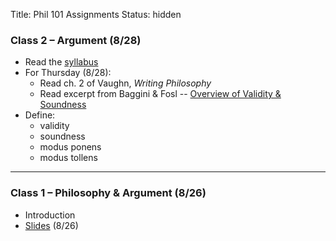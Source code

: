 Title: Phil 101 Assignments
Status: hidden

### Class 2 – Argument (8/28) ###

- Read the [syllabus](|filename|/pdfs/phil101/IntroSyllabus.pdf)
- For Thursday (8/28): 
    + Read ch. 2 of Vaughn, *Writing Philosophy*
    + Read excerpt from Baggini & Fosl -- [Overview of Validity & Soundness](|filename|/pdfs/phil101/LogicOverview.pdf)
- Define: 
    + validity
    + soundness
    + modus ponens
    + modus tollens

---

### Class 1 – Philosophy & Argument (8/26) ###

- Introduction
- [Slides](|filename|/pdfs/phil101/1Intro.pdf) (8/26)




